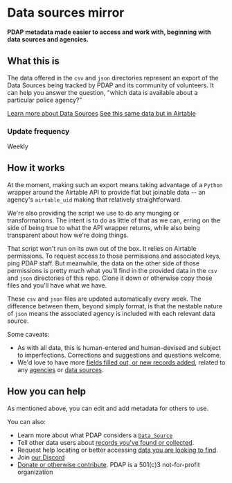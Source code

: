 # Data sources mirror
**PDAP metadata made easier to access and work with, beginning with data sources and agencies.**

## What this is
The data offered in the `csv` and `json` directories represent an export of the Data Sources being tracked by PDAP and its community of volunteers. It can help you answer the question, "which data is available about a particular police agency?"

[Learn more about Data Sources](https://docs.pdap.io/activities/data-sources/what-is-a-data-source)
[See this same data but in Airtable](https://airtable.com/shrUAtA8qYasEaepI)

### Update frequency
Weekly

## How it works
At the moment, making such an export means taking advantage of a `Python` wrapper around the Airtable API to provide flat but joinable data -- an agency's `airtable_uid` making that relatively straightforward.

We're also providing the script we use to do any munging or transformations. The intent is to do as little of that as we can, erring on the side of being true to what the API wrapper returns, while also being transparent about how we're doing things.

That script won't run on its own out of the box. It relies on Airtable permissions. To request access to those permissions and associated keys, ping PDAP staff. But meanwhile, the data on the other side of those permissions is pretty much what you'll find in the provided data in the `csv` and `json` directories of this repo. Clone it down or otherwise copy those files and you'll have what we have.

These `csv` and `json` files are updated automatically every week. The difference between them, beyond simply format, is that the nestable nature of `json` means the associated agency is included with each relevant data source.

Some caveats:
- As with all data, this is human-entered and human-devised and subject to imperfections. Corrections and suggestions and questions welcome.
- We'd love to have more [fields filled out, or new records added](https://docs.pdap.io/activities/share-data/contribute-data-sources), related to any [agencies](https://airtable.com/shr43ihbyM8DDkKx4) or [data sources](https://airtable.com/shrUAtA8qYasEaepI/tblx8XaKnFTphWNQM).

## How you can help
As mentioned above, you can edit and add metadata for others to use.

You can also:
- Learn more about what PDAP considers a [`Data Source`](https://docs.pdap.io/activities/data-sources/what-is-a-data-source)
- Tell other data users about [records you've found or collected](https://docs.pdap.io/activities/share-data/contribute-data-sources#submit-data-youve-collected).
- Request help locating or better accessing [data you are looking to find](https://docs.pdap.io/activities/data-sources/request-data).
- Join [our Discord](https://discord.com/invite/cn2ZpVTdw7)
- [Donate or otherwise contribute](https://pdap.io/contribute.html). PDAP is a 501(c)3 not-for-profit organization
